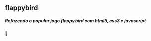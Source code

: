 ## flappybird
##### Refazendo o popular jogo flappy bird com html5, css3 e javascript

:baby_chick: 
